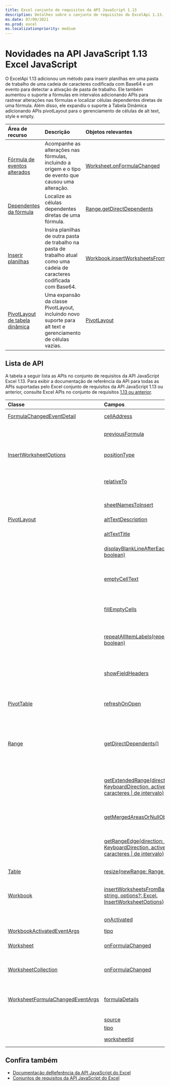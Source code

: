 ```yaml
---
title: Excel conjunto de requisitos da API JavaScript 1.13
description: Detalhes sobre o conjunto de requisitos do ExcelApi 1.13.
ms.date: 07/09/2021
ms.prod: excel
ms.localizationpriority: medium
---
```


# <a name="whats-new-in-excel-javascript-api-113"></a>Novidades na API JavaScript 1.13 Excel JavaScript

O ExcelApi 1.13 adicionou um método para inserir planilhas em uma pasta de trabalho de uma cadeia de caracteres codificada com Base64 e um evento para detectar a ativação de pasta de trabalho. Ele também aumentou o suporte a fórmulas em intervalos adicionando APIs para rastrear alterações nas fórmulas e localizar células dependentes diretas de uma fórmula. Além disso, ele expandiu o suporte à Tabela Dinâmica adicionando APIs pivotLayout para o gerenciamento de células de alt text, style e empty.

| Área de recurso | Descrição | Objetos relevantes |
|:--- |:--- |:--- |
| [Fórmula de eventos alterados](../../excel/excel-add-ins-worksheets.md#detect-formula-changes) | Acompanhe as alterações nas fórmulas, incluindo a origem e o tipo de evento que causou uma alteração. | [Worksheet.onFormulaChanged](/javascript/api/excel/excel.worksheet#excel-excel-worksheet-onformulachanged-member)|
| [Dependentes da fórmula](../../excel/excel-add-ins-ranges-precedents-dependents.md#get-the-direct-dependents-of-a-formula) | Localize as células dependentes diretas de uma fórmula. | [Range.getDirectDependents](/javascript/api/excel/excel.range#excel-excel-range-getdirectdependents-member(1)) |
| [Inserir planilhas](../../excel/excel-add-ins-workbooks.md#insert-a-copy-of-an-existing-workbook-into-the-current-one) | Insira planilhas de outra pasta de trabalho na pasta de trabalho atual como uma cadeia de caracteres codificada com Base64. | [Workbook.insertWorksheetsFromBase64](/javascript/api/excel/excel.workbook#excel-excel-workbook-insertworksheetsfrombase64-member(1)) |
| [PivotLayout de tabela dinâmica](../../excel/excel-add-ins-pivottables.md#other-pivotlayout-functions) | Uma expansão da classe PivotLayout, incluindo novo suporte para alt text e gerenciamento de células vazias. | [PivotLayout](/javascript/api/excel/excel.pivotlayout) |

## <a name="api-list"></a>Lista de API

A tabela a seguir lista as APIs no conjunto de requisitos da API JavaScript Excel 1.13. Para exibir a documentação de referência da API para todas as APIs suportadas pelo Excel conjunto de requisitos da API JavaScript 1.13 ou anterior, consulte Excel APIs no conjunto de requisitos [1.13 ou anterior](/javascript/api/excel?view=excel-js-1.13&preserve-view=true).

| Classe | Campos | Descrição |
|:---|:---|:---|
|[FormulaChangedEventDetail](/javascript/api/excel/excel.formulachangedeventdetail)|[cellAddress](/javascript/api/excel/excel.formulachangedeventdetail#excel-excel-formulachangedeventdetail-celladdress-member)|O endereço da célula que contém a fórmula alterada.|
||[previousFormula](/javascript/api/excel/excel.formulachangedeventdetail#excel-excel-formulachangedeventdetail-previousformula-member)|Representa a fórmula anterior, antes de ser alterada.|
|[InsertWorksheetOptions](/javascript/api/excel/excel.insertworksheetoptions)|[positionType](/javascript/api/excel/excel.insertworksheetoptions#excel-excel-insertworksheetoptions-positiontype-member)|A posição de inserção, na pasta de trabalho atual, das novas planilhas.|
||[relativeTo](/javascript/api/excel/excel.insertworksheetoptions#excel-excel-insertworksheetoptions-relativeto-member)|A planilha na pasta de trabalho atual que é referenciada para o `WorksheetPositionType` parâmetro.|
||[sheetNamesToInsert](/javascript/api/excel/excel.insertworksheetoptions#excel-excel-insertworksheetoptions-sheetnamestoinsert-member)|Os nomes de planilhas individuais a inserir.|
|[PivotLayout](/javascript/api/excel/excel.pivotlayout)|[altTextDescription](/javascript/api/excel/excel.pivotlayout#excel-excel-pivotlayout-alttextdescription-member)|A descrição de texto alt da Tabela Dinâmica.|
||[altTextTitle](/javascript/api/excel/excel.pivotlayout#excel-excel-pivotlayout-alttexttitle-member)|O título de texto alt da Tabela Dinâmica.|
||[displayBlankLineAfterEachItem(display: boolean)](/javascript/api/excel/excel.pivotlayout#excel-excel-pivotlayout-displayblanklineaftereachitem-member(1))|Define se uma linha em branco deve ou não ser exibida após cada item.|
||[emptyCellText](/javascript/api/excel/excel.pivotlayout#excel-excel-pivotlayout-emptycelltext-member)|O texto que é preenchido automaticamente em qualquer célula vazia na Tabela Dinâmica se `fillEmptyCells == true`.|
||[fillEmptyCells](/javascript/api/excel/excel.pivotlayout#excel-excel-pivotlayout-fillemptycells-member)|Especifica se células vazias na Tabela Dinâmica devem ser preenchidas com o `emptyCellText`.|
||[repeatAllItemLabels(repeatLabels: boolean)](/javascript/api/excel/excel.pivotlayout#excel-excel-pivotlayout-repeatallitemlabels-member(1))|Define a configuração "repetir todos os rótulos de item" em todos os campos da Tabela Dinâmica.|
||[showFieldHeaders](/javascript/api/excel/excel.pivotlayout#excel-excel-pivotlayout-showfieldheaders-member)|Especifica se a Tabela Dinâmica exibe os headers de campo (legendas de campo e drop-downs de filtro).|
|[PivotTable](/javascript/api/excel/excel.pivottable)|[refreshOnOpen](/javascript/api/excel/excel.pivottable#excel-excel-pivottable-refreshonopen-member)|Especifica se a Tabela Dinâmica é atualizada quando a workbook é aberta.|
|[Range](/javascript/api/excel/excel.range)|[getDirectDependents()](/javascript/api/excel/excel.range#excel-excel-range-getdirectdependents-member(1))|Retorna um `WorkbookRangeAreas` objeto que representa o intervalo que contém todos os dependentes diretos de uma célula na mesma planilha ou em várias planilhas.|
||[getExtendedRange(direction: Excel. KeyboardDirection, activeCell?: Cadeia de caracteres \| de intervalo)](/javascript/api/excel/excel.range#excel-excel-range-getextendedrange-member(1))|Retorna um objeto range que inclui o intervalo atual e até a borda do intervalo, com base na direção fornecida.|
||[getMergedAreasOrNullObject()](/javascript/api/excel/excel.range#excel-excel-range-getmergedareasornullobject-member(1))|Retorna um objeto RangeAreas que representa as áreas mescladas nesse intervalo.|
||[getRangeEdge(direction: Excel. KeyboardDirection, activeCell?: Cadeia de caracteres \| de intervalo)](/javascript/api/excel/excel.range#excel-excel-range-getrangeedge-member(1))|Retorna um objeto range que é a célula de borda da região de dados que corresponde à direção fornecida.|
|[Table](/javascript/api/excel/excel.table)|[resize(newRange: Range \| string)](/javascript/api/excel/excel.table#excel-excel-table-resize-member(1))|Resize a tabela para o novo intervalo.|
|[Workbook](/javascript/api/excel/excel.workbook)|[insertWorksheetsFromBase64(base64File: string, options?: Excel. InsertWorksheetOptions)](/javascript/api/excel/excel.workbook#excel-excel-workbook-insertworksheetsfrombase64-member(1))|Insere as planilhas especificadas de uma pasta de trabalho de origem na pasta de trabalho atual.|
||[onActivated](/javascript/api/excel/excel.workbook#excel-excel-workbook-onactivated-member)|Ocorre quando a agenda de trabalho é ativada.|
|[WorkbookActivatedEventArgs](/javascript/api/excel/excel.workbookactivatedeventargs)|[tipo](/javascript/api/excel/excel.workbookactivatedeventargs#excel-excel-workbookactivatedeventargs-type-member)|Obtém o tipo do evento.|
|[Worksheet](/javascript/api/excel/excel.worksheet)|[onFormulaChanged](/javascript/api/excel/excel.worksheet#excel-excel-worksheet-onformulachanged-member)|Ocorre quando uma ou mais fórmulas são alteradas nesta planilha.|
|[WorksheetCollection](/javascript/api/excel/excel.worksheetcollection)|[onFormulaChanged](/javascript/api/excel/excel.worksheetcollection#excel-excel-worksheetcollection-onformulachanged-member)|Ocorre quando uma ou mais fórmulas são alteradas em qualquer planilha dessa coleção.|
|[WorksheetFormulaChangedEventArgs](/javascript/api/excel/excel.worksheetformulachangedeventargs)|[formulaDetails](/javascript/api/excel/excel.worksheetformulachangedeventargs#excel-excel-worksheetformulachangedeventargs-formuladetails-member)|Obtém uma matriz de `FormulaChangedEventDetail` objetos, que contém os detalhes sobre todas as fórmulas alteradas.|
||[source](/javascript/api/excel/excel.worksheetformulachangedeventargs#excel-excel-worksheetformulachangedeventargs-source-member)|A origem do evento.|
||[tipo](/javascript/api/excel/excel.worksheetformulachangedeventargs#excel-excel-worksheetformulachangedeventargs-type-member)|Obtém o tipo do evento.|
||[worksheetId](/javascript/api/excel/excel.worksheetformulachangedeventargs#excel-excel-worksheetformulachangedeventargs-worksheetid-member)|Obtém a ID da planilha na qual a fórmula foi alterada.|

## <a name="see-also"></a>Confira também

- [Documentação deReferência da API JavaScript do Excel](/javascript/api/excel?view=excel-js-1.13&preserve-view=true)
- [Conjuntos de requisitos da API JavaScript do Excel](excel-api-requirement-sets.md)
